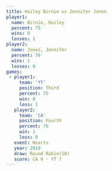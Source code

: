 ```yaml
---
title: Hailey Birnie vs Jennifer Jones
player1:               
  name: Birnie, Hailey 
  percent: 75          
  wins: 0              
  losses: 1            
player2:               
  name: Jones, Jennifer
  percent: 76          
  wins: 1              
  losses: 0            
games:
 - player1:         
     team: 'YT'     
     position: Third
     percent: 75    
     win: 0         
     loss: 1        
   player2:          
     team: 'CA'      
     position: Fourth
     percent: 76     
     win: 1          
     loss: 0         
   event: Hearts        
   year: 2019           
   draw: Round Robin(10)
   score: CA 9 - YT 7   
---
```

